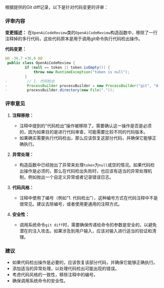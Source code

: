 根据提供的Git diff记录，以下是针对代码变更的评审：

### 评审内容

**变更描述：**
在`OpenAiCodeReview`类的`OpenAiCodeReview`构造函数中，移除了一行注释掉的多行代码，这些代码原本是用于调用git命令执行代码检出操作。

**代码变更：**
```java
@@ -36,7 +36,6 @@
 public class OpenAiCodeReview {
         if (null == token || token.isEmpty()) {
             throw new RuntimeException("token is null");
         }
-         // 1. 代码检出
-         ProcessBuilder processBuilder = new ProcessBuilder("git", "diff", "HEAD~1", "HEAD");
-         processBuilder.directory(new File("."));
```

### 评审意见

1. **注释移除：**
   - 注释中提到的“代码检出”操作被移除了。需要确认这一操作是否是必须的，因为如果目的是进行代码审查，可能需要比较不同的代码版本。
   - 如果确实需要执行代码检出，那么应该恢复这部分代码，并确保它能够正确执行。

2. **异常处理：**
   - 构造函数中已经抛出了异常来处理`token`为`null`或空的情况。如果代码检出操作是必须的，那么在代码检出失败时，也应该有适当的异常处理机制，例如抛出一个自定义异常或者记录错误日志。

3. **代码风格：**
   - 注释中使用了编号（例如“1. 代码检出”），这种编号方式在代码注释中不是很常见。建议去除编号，或者使用更通用的注释方式。

4. **安全性：**
   - 调用系统命令`git diff`时，需要确保传递给命令的参数是安全的，以避免潜在的注入攻击。如果涉及到用户输入，应该对输入进行适当的验证和清理。

### 建议

- 如果代码检出操作是必要的，应该恢复该部分代码，并确保它能够正确执行。
- 添加适当的异常处理，以处理代码检出可能出现的错误。
- 考虑代码风格的一致性，移除注释中的编号。
- 确保调用系统命令的安全性。